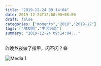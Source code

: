 ```yaml
---
title: "2019-12-24 09:14:04"
date: 2019-12-24T12:00:00+08:00
draft: false
categories: ["moments","2019","2019-12"]
tags: ["朋友圈","生活记录"]
summary: "2019-12-24 09:14:04..."
---
```


昨晚熬夜做了指甲，闪不闪？😁

![Media 1](/Moments/photos/2019-12-24/201912240914040.jpg)

